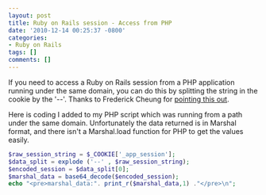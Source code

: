 ```yaml
---
layout: post
title: Ruby on Rails session - Access from PHP
date: '2010-12-14 00:25:37 -0800'
categories:
- Ruby on Rails
tags: []
comments: []
---
```

If you need to access a Ruby on Rails session from a PHP application running under the same domain, you can do this by splitting the string in the cookie by the '--'. Thanks to Frederick Cheung for <a href="http://www.ruby-forum.com/topic/158813">pointing this out</a>.

Here is coding I added to my PHP script which was running from a path under the same domain. Unfortunately the data returned is in Marshal format, and there isn't a Marshal.load function for PHP to get the values easily.

``` php
$raw_session_string = $_COOKIE['_app_session'];
$data_split = explode ('--' , $raw_session_string);
$encoded_session = $data_split[0];
$marshal_data = base64_decode($encoded_session);
echo "<pre>marshal_data:". print_r($marshal_data,1) ."</pre>\n";
```
